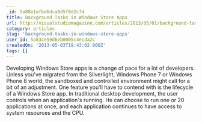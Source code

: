 ```yaml
---
_id: 5a88e1afbd6dca0d5f0d2cf4
title: Background Tasks in Windows Store Apps
url: http://visualstudiomagazine.com/articles/2013/05/01/background-tasks-in-windows-store-apps.aspx
category: articles
slug: 'background-tasks-in-windows-store-apps'
user_id: 5a83ce59d6eb0005c4ecda2c
createdOn: '2013-05-03T19:43:02.000Z'
tags: []
---
```


Developing Windows Store apps is a change of pace for a lot of developers. Unless you've migrated from the Silverlight, Windows Phone 7 or Windows Phone 8 world, the sandboxed and controlled environment might call for a bit of an adjustment. One feature you'll have to contend with is the lifecycle of a Windows Store app. In traditional desktop development, the user controls when an application's running. He can choose to run one or 20 applications at once, and each application continues to have access to system resources and the CPU.
